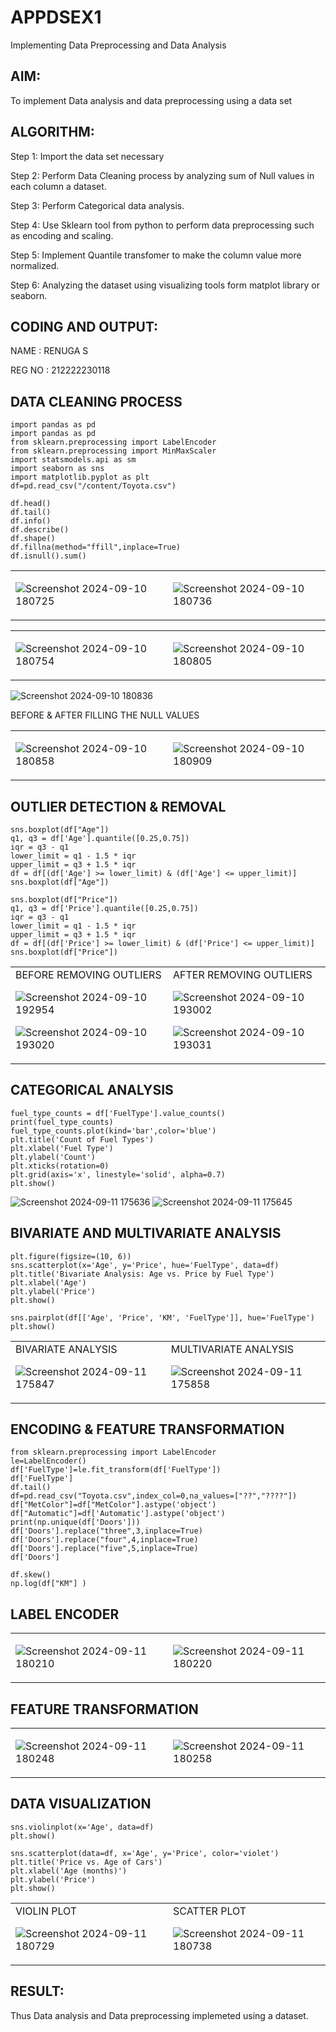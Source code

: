 # APPDSEX1
Implementing Data Preprocessing and Data Analysis

## AIM:
To implement Data analysis and data preprocessing using a data set

## ALGORITHM:
Step 1: Import the data set necessary

Step 2: Perform Data Cleaning process by analyzing sum of Null values in each column a dataset.

Step 3: Perform Categorical data analysis.

Step 4: Use Sklearn tool from python to perform data preprocessing such as encoding and scaling.

Step 5: Implement Quantile transfomer to make the column value more normalized.

Step 6: Analyzing the dataset using visualizing tools form matplot library or seaborn.

## CODING AND OUTPUT:
NAME : RENUGA S

REG NO : 212222230118
## DATA CLEANING PROCESS
```
import pandas as pd
import pandas as pd
from sklearn.preprocessing import LabelEncoder
from sklearn.preprocessing import MinMaxScaler
import statsmodels.api as sm
import seaborn as sns
import matplotlib.pyplot as plt
df=pd.read_csv("/content/Toyota.csv")

df.head()
df.tail()
df.info()
df.describe()
df.shape()
df.fillna(method="ffill",inplace=True)
df.isnull().sum()
```
<table>
<tr>
<td>
  
  ![Screenshot 2024-09-10 180725](https://github.com/user-attachments/assets/14f2bbe2-fa95-4039-8276-a182f98a3f8a)

</td>
<td>
  
  ![Screenshot 2024-09-10 180736](https://github.com/user-attachments/assets/04fea035-9d65-4daf-af5a-28b862c4eb06)

</td>
</tr>
</table>

<table>
<tr>
<td>
  
  ![Screenshot 2024-09-10 180754](https://github.com/user-attachments/assets/3dbb1981-4f20-4aa7-8158-54031cf8d014)

</td>
<td>
  
![Screenshot 2024-09-10 180805](https://github.com/user-attachments/assets/3bcdde98-eb77-42f3-a6b8-f0fc3540bb9f)

</td>
</tr>
</table>

![Screenshot 2024-09-10 180836](https://github.com/user-attachments/assets/7e1fc60f-3929-4748-b7ef-2b2bac037b3e)

BEFORE & AFTER FILLING THE NULL VALUES

<table>
<tr>
<td>
  
  ![Screenshot 2024-09-10 180858](https://github.com/user-attachments/assets/62462a22-f693-4f5b-8984-8656f5554edb)

</td>
<td>
  
  ![Screenshot 2024-09-10 180909](https://github.com/user-attachments/assets/db077114-3ee3-453e-8942-10309e3bdb75)

</td>
</tr>
</table>

## OUTLIER DETECTION & REMOVAL
```
sns.boxplot(df["Age"])
q1, q3 = df['Age'].quantile([0.25,0.75])
iqr = q3 - q1
lower_limit = q1 - 1.5 * iqr
upper_limit = q3 + 1.5 * iqr
df = df[(df['Age'] >= lower_limit) & (df['Age'] <= upper_limit)]
sns.boxplot(df["Age"])

sns.boxplot(df["Price"])
q1, q3 = df['Price'].quantile([0.25,0.75])
iqr = q3 - q1
lower_limit = q1 - 1.5 * iqr
upper_limit = q3 + 1.5 * iqr
df = df[(df['Price'] >= lower_limit) & (df['Price'] <= upper_limit)]
sns.boxplot(df["Price"])
```

<table>
<tr>
<td>
  BEFORE REMOVING OUTLIERS

  ![Screenshot 2024-09-10 192954](https://github.com/user-attachments/assets/29a40d80-94de-4bd6-affc-f394cae34156)
  
![Screenshot 2024-09-10 193020](https://github.com/user-attachments/assets/d0ea7fa5-e037-45fe-8b6c-d4b152536098)


</td>
<td>
 AFTER REMOVING OUTLIERS
  
![Screenshot 2024-09-10 193002](https://github.com/user-attachments/assets/63775c4d-d598-454f-9bb7-f499dd8ab72a)

![Screenshot 2024-09-10 193031](https://github.com/user-attachments/assets/b630d2d4-4bbe-4639-a637-3bce096dec73)

</td>
</tr>
</table>

## CATEGORICAL ANALYSIS
```
fuel_type_counts = df['FuelType'].value_counts()
print(fuel_type_counts)
fuel_type_counts.plot(kind='bar',color='blue')
plt.title('Count of Fuel Types')
plt.xlabel('Fuel Type')
plt.ylabel('Count')
plt.xticks(rotation=0)
plt.grid(axis='x', linestyle='solid', alpha=0.7)
plt.show()
```
![Screenshot 2024-09-11 175636](https://github.com/user-attachments/assets/9526f338-1aba-4994-84e4-0493ef93992e)
![Screenshot 2024-09-11 175645](https://github.com/user-attachments/assets/63283a86-1a57-4cc7-8964-2dfffef2d9f2)

## BIVARIATE AND MULTIVARIATE ANALYSIS
```
plt.figure(figsize=(10, 6))
sns.scatterplot(x='Age', y='Price', hue='FuelType', data=df)
plt.title('Bivariate Analysis: Age vs. Price by Fuel Type')
plt.xlabel('Age')
plt.ylabel('Price')
plt.show()

sns.pairplot(df[['Age', 'Price', 'KM', 'FuelType']], hue='FuelType')
plt.show()
```
<table>
<tr>
<td>
  BIVARIATE ANALYSIS
  
  ![Screenshot 2024-09-11 175847](https://github.com/user-attachments/assets/f960dd47-bfbb-4602-8e98-f66d74fdc586)

</td>
<td>
  MULTIVARIATE ANALYSIS
  
  ![Screenshot 2024-09-11 175858](https://github.com/user-attachments/assets/3a198916-848f-4636-b16b-872619c653bb)

</td>
</tr>
</table>

## ENCODING & FEATURE TRANSFORMATION
```
from sklearn.preprocessing import LabelEncoder
le=LabelEncoder()
df['FuelType']=le.fit_transform(df['FuelType'])
df['FuelType']
df.tail()
df=pd.read_csv("Toyota.csv",index_col=0,na_values=["??","????"])
df["MetColor"]=df["MetColor"].astype('object')
df["Automatic"]=df['Automatic'].astype('object')
print(np.unique(df['Doors']))
df['Doors'].replace("three",3,inplace=True)
df['Doors'].replace("four",4,inplace=True)
df['Doors'].replace("five",5,inplace=True)
df['Doors']

df.skew()
np.log(df["KM"] )
```
## LABEL ENCODER
<table>
<tr>
<td>
  
  ![Screenshot 2024-09-11 180210](https://github.com/user-attachments/assets/2ead3801-d2d9-4871-ab5f-ac30dc393f9c)

</td>
<td>
  
  ![Screenshot 2024-09-11 180220](https://github.com/user-attachments/assets/fecf8a41-d4aa-453d-9982-1ea8e81c0ef2)

</td>
</tr>
</table>

## FEATURE TRANSFORMATION
<table>
<tr>
<td>
  
![Screenshot 2024-09-11 180248](https://github.com/user-attachments/assets/868aa3e2-e4e5-4f8f-9f90-04f79f8ce40b)

</td>
<td>
  
![Screenshot 2024-09-11 180258](https://github.com/user-attachments/assets/9406cf84-2dcf-4186-ac1e-e155d6fd6733)

</td>
</tr>
</table>

## DATA VISUALIZATION
```
sns.violinplot(x='Age', data=df)
plt.show()

sns.scatterplot(data=df, x='Age', y='Price', color='violet')
plt.title('Price vs. Age of Cars') 
plt.xlabel('Age (months)') 
plt.ylabel('Price') 
plt.show()
```
<table>
<tr>
<td>
   VIOLIN PLOT
  
  ![Screenshot 2024-09-11 180729](https://github.com/user-attachments/assets/3bbbd677-8eaa-44f2-abfe-7f74b1f5de0a)

</td>
<td>
 SCATTER PLOT
  
 ![Screenshot 2024-09-11 180738](https://github.com/user-attachments/assets/f0cfdc25-8162-4809-87fd-496a6fead099)

</td>
</tr>
</table>

## RESULT:
Thus Data analysis and Data preprocessing implemeted using a dataset.
